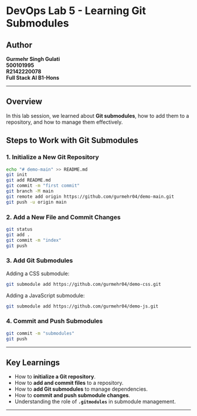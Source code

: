 # DevOps Lab 5 - Learning Git Submodules

## Author
**Gurmehr Singh Gulati**  
**500101995**  
**R2142220078**  
**Full Stack AI B1-Hons**

---

## Overview
In this lab session, we learned about **Git submodules**, how to add them to a repository, and how to manage them effectively.

## Steps to Work with Git Submodules

### 1. Initialize a New Git Repository
```sh
echo "# demo-main" >> README.md
git init
git add README.md
git commit -m "first commit"
git branch -M main
git remote add origin https://github.com/gurmehr04/demo-main.git
git push -u origin main
```

### 2. Add a New File and Commit Changes
```sh
git status
git add .
git commit -m "index"
git push
```

### 3. Add Git Submodules
Adding a CSS submodule:
```sh
git submodule add https://github.com/gurmehr04/demo-css.git
```

Adding a JavaScript submodule:
```sh
git submodule add https://github.com/gurmehr04/demo-js.git
```

### 4. Commit and Push Submodules
```sh
git commit -m "submodules"
git push
```

---

## Key Learnings
- How to **initialize a Git repository**.
- How to **add and commit files** to a repository.
- How to **add Git submodules** to manage dependencies.
- How to **commit and push submodule changes**.
- Understanding the role of **`.gitmodules`** in submodule management.

---
<!-- ---

## Reference Repository:
[Demo Main Repository](https://github.com/gurmehr04/demo-main) -->
